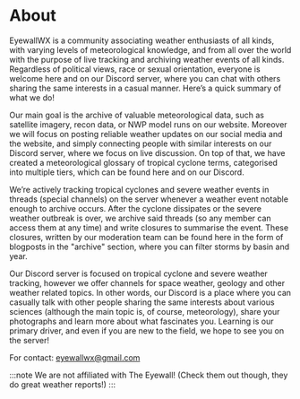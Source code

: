 # About
EyewallWX is a community associating weather enthusiasts of all kinds, with varying levels of meteorological knowledge, and from all over the world with the purpose of live tracking and archiving weather events of all kinds. Regardless of political views, race or sexual orientation, everyone is welcome here and on our Discord server, where you can chat with others sharing the same interests in a casual manner. Here’s a quick summary of what we do!

Our main goal is the archive of valuable meteorological data, such as satellite imagery, recon data, or NWP model runs on our website. Moreover we will focus on posting reliable weather updates on our social media and the website, and simply connecting people with similar interests on our Discord server, where we focus on live discussion. On top of that, we have created a meteorological glossary of tropical cyclone terms, categorised into multiple tiers, which can be found here and on our Discord.

We’re actively tracking tropical cyclones and severe weather events in threads (special channels) on the server whenever a weather event notable enough to archive occurs. After the cyclone dissipates or the severe weather outbreak is over, we archive said threads (so any member can access them at any time) and write closures to summarise the event. These closures, written by our moderation team can be found here in the form of blogposts in the "archive" section, where you can filter storms by basin and year.  

Our Discord server is focused on tropical cyclone and severe weather tracking, however we offer channels for space weather, geology and other weather related topics. In other words, our Discord is a place where you can casually talk with other people sharing the same interests about various sciences (although the main topic is, of course, meteorology), share your photographs and learn more about what fascinates you. Learning is our primary driver, and even if you are new to the field, we hope to see you on the server!

For contact: [eyewallwx@gmail.com](mailto:eyewallwx@gmail.com)

:::note
We are not affiliated with The Eyewall! (Check them out though, they do great weather reports!)
:::